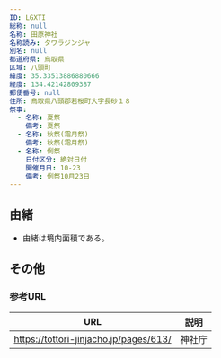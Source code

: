 ```yaml
---
ID: LGXTI
総称: null
名称: 田原神社
名称読み: タワラジンジャ
別名: null
都道府県: 鳥取県
区域: 八頭町
緯度: 35.33513886880666
経度: 134.42142809387
郵便番号: null
住所: 鳥取県八頭郡若桜町大字長砂１８
祭事:
  - 名称: 夏祭
    備考: 夏祭
  - 名称: 秋祭(霜月祭)
    備考: 秋祭(霜月祭)
  - 名称: 例祭
    日付区分: 絶対日付
    開催月日: 10-23
    備考: 例祭10月23日
---
```


## 由緒

- 由緒は境内面積である。

## その他

### 参考URL

| URL                                    | 説明   |
| -------------------------------------- | ------ |
| https://tottori-jinjacho.jp/pages/613/ | 神社庁 |
